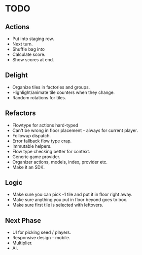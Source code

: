 # TODO

## Actions

* Put into staging row.
* Next turn.
* Shuffle bag into
* Calculate score.
* Show scores at end.

## Delight

* Organize tiles in factories and groups.
* Highlight/animate tile counters when they change.
* Random rotations for tiles.

## Refactors

* Flowtype for actions hard-typed
* Can't be wrong in floor placement - always for current player.
* Followup dispatch.
* Error fallback flow type crap.
* Immutable helpers.
* Flow type checking better for context.
* Generic game provider.
* Organizer actions, models, index, provider etc.
* Make it an SDK.

## Logic

* Make sure you can pick -1 tile and put it in floor right away.
* Make sure anything you put in floor beyond goes to box.
* Make sure first tile is selected with leftovers.

## Next Phase

* UI for picking seed / players.
* Responsive design - mobile.
* Multiplier.
* AI.
